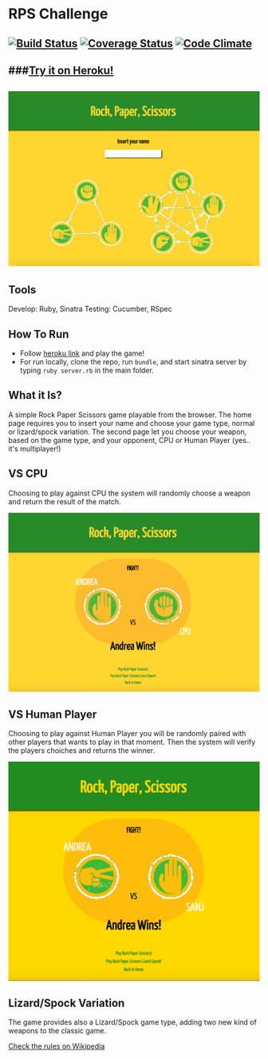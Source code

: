 # RPS Challenge
[![Build Status](https://travis-ci.org/armi1189/rps-challenge.svg?branch=master)](https://travis-ci.org/armi1189/rps-challenge) [![Coverage Status](https://coveralls.io/repos/armi1189/rps-challenge/badge.svg)](https://coveralls.io/r/armi1189/rps-challenge) [![Code Climate](https://codeclimate.com/github/armi1189/rps-challenge/badges/gpa.svg)](https://codeclimate.com/github/armi1189/rps-challenge)
-------
###[Try it on Heroku!](https://safe-caverns-7925.herokuapp.com/)
-------
![HomePage](https://github.com/armi1189/rps-challenge/blob/master/public/img/rp1.jpg)
-------
Tools
-------
Develop: Ruby, Sinatra
Testing: Cucumber, RSpec

How To Run
-------
* Follow [heroku link](https://safe-caverns-7925.herokuapp.com/) and play the game!
* For run locally, clone the repo, run `bundle`, and start sinatra server by typing `ruby server.rb` in the main folder.


What it Is?
----
A simple Rock Paper Scissors game playable from the browser.
The home page requires you to insert your name and choose your game type, normal or lizard/spock variation.
The second page let you choose your weapon, based on the game type, and your opponent, CPU or Human Player (yes.. it's multiplayer!)

VS CPU  
----
Choosing to play against CPU the system will randomly choose a weapon and return the result of the match.

![GamePage VS CPU](https://github.com/armi1189/rps-challenge/blob/master/public/img/rps2.jpg)

VS Human Player
----
Choosing to play against Human Player you will be randomly paired with other players that wants to play in that moment. Then the system will verify the players choiches and returns the winner.

![GamePage VS CPU](https://github.com/armi1189/rps-challenge/blob/master/public/img/rps3.jpg)

Lizard/Spock Variation
----
The game provides also a Lizard/Spock game type, adding two new kind of weapons to the classic game.

[Check the rules on Wikipedia](http://en.wikipedia.org/wiki/Rock-paper-scissors#Additional_weapons)
